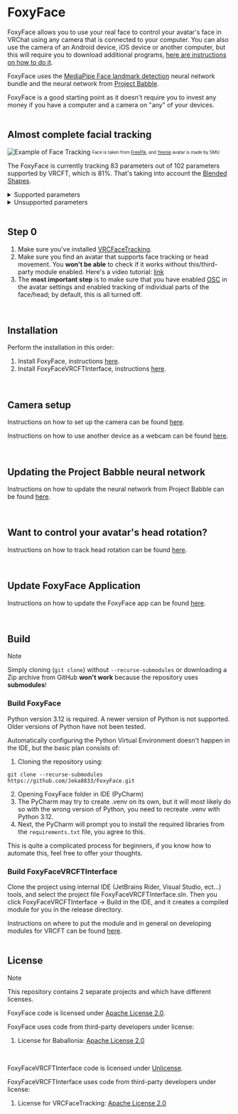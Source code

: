 # FoxyFace

FoxyFace allows you to use your real face to control your avatar's face in VRChat using any camera that is connected to your computer. You can also use the camera of an Android device, iOS device or another computer, but this will require you to download additional programs, [here are instructions on how to do it](https://github.com/Jeka8833/FoxyFace/wiki/Using-another-device-as-a-camera).

FoxyFace uses the [MediaPipe Face landmark detection](https://ai.google.dev/edge/mediapipe/solutions/vision/face_landmarker) neural network bundle and the neural network from [Project Babble](https://github.com/Project-Babble).

FoxyFace is a good starting point as it doesn't require you to invest any money if you have a computer and a camera on "any" of your devices.
<br/><br/>

## Almost complete facial tracking

![Example of Face Tracking](https://raw.githubusercontent.com/wiki/Jeka8833/FoxyFace/images/MainPage/Example.png)
<sub><sup>Face is taken from [FreePik](https://www.freepik.com/free-photo/medium-shot-woman-sticking-out-tongue_38162313.htm#fromView=keyword&amp;page=1&amp;position=45&amp;uuid=48e0b063-562f-4793-988c-3fb80cd0ca43&amp;query=Tongue+Out+Face), and [Yeenie](https://yoursmu.gumroad.com/l/yeenie) avatar is made by SMU</sup></sub>

The FoxyFace is currently tracking 83 parameters out of 102 parameters supported by VRCFT, which is 81%. That's taking into account the [Blended Shapes](https://docs.vrcft.io/docs/tutorial-avatars/tutorial-avatars-extras/unified-blendshapes).

<details>
  <summary>Supported parameters</summary>
  <br/>
  BrowInnerUpLeft, BrowInnerUpRight, BrowLowererLeft, BrowLowererRight, BrowOuterUpLeft, BrowOuterUpRight, BrowPinchLeft, BrowPinchRight, CheekPuffLeft, CheekPuffRight, CheekSquintLeft, CheekSquintRight, CheekSuckLeft, CheekSuckRight, EyeOpennessLeft, EyeOpennessRight, EyeSquintLeft, EyeSquintRight, EyeWideLeft, EyeWideRight, EyeXLeft, EyeXRight, EyeYLeft, EyeYRight, HeadPitch, HeadRoll, HeadX, HeadY, HeadYaw, HeadZ, JawForward, JawLeft, JawOpen, JawRight, LipFunnelLowerLeft, LipFunnelLowerRight, LipFunnelUpperLeft, LipFunnelUpperRight, LipPuckerLowerLeft, LipPuckerLowerRight, LipPuckerUpperLeft, LipPuckerUpperRight, LipSuckLowerLeft, LipSuckLowerRight, LipSuckUpperLeft, LipSuckUpperRight, MouthClosed, MouthCornerPullLeft, MouthCornerPullRight, MouthCornerSlantLeft, MouthCornerSlantRight, MouthDimpleLeft, MouthDimpleRight, MouthFrownLeft, MouthFrownRight, MouthLowerDownLeft, MouthLowerDownRight, MouthLowerLeft, MouthLowerRight, MouthPressLeft, MouthPressRight, MouthRaiserLower, MouthRaiserUpper, MouthStretchLeft, MouthStretchRight, MouthUpperLeft, MouthUpperRight, MouthUpperUpLeft, MouthUpperUpRight, NoseSneerLeft, NoseSneerRight, TongueBendDown, TongueCurlUp, TongueDown, TongueFlat, TongueLeft, TongueOut, TongueRight, TongueRoll, TongueSquish, TongueTwistLeft, TongueTwistRight, TongueUp
</details>

<details>
  <summary>Unsupported parameters</summary>
  <br/>
EyePupilDiameterMMLeft, EyePupilDiameterMMRight, JawBackward, JawClench, JawMandibleRaise, LipSuckCornerLeft, LipSuckCornerRight, MouthTightenerLeft, MouthTightenerRight, MouthUpperDeepenLeft, MouthUpperDeepenRight, NasalConstrictLeft, NasalConstrictRight, NasalDilationLeft, NasalDilationRight, NeckFlexLeft, NeckFlexRight, SoftPalateClose, ThroatSwallow
</details><br/>

## Step 0

1. Make sure you've installed [VRCFaceTracking](https://docs.vrcft.io).
2. Make sure you find an avatar that supports face tracking or head movement. You **won't be able** to check if it works without this/third-party module enabled. Here's a video tutorial: [link](https://youtu.be/aitYy5H9YTM)
3. The **most important step** is to make sure that you have enabled [OSC](https://docs.vrcft.io/docs/intro/getting-started#3%EF%B8%8F-enable-osc-in-vrchat) in the avatar settings and enabled tracking of individual parts of the face/head; by default, this is all turned off.
<br/>

## Installation

Perform the installation in this order:
1. Install FoxyFace, instructions [here](https://github.com/Jeka8833/FoxyFace/wiki/Install-FoxyFace).
2. Install FoxyFaceVRCFTInterface, instructions [here](https://github.com/Jeka8833/FoxyFace/wiki/Install-Module).
<br/>

## Camera setup

Instructions on how to set up the camera can be found [here](https://github.com/Jeka8833/FoxyFace/wiki/Camera-Settings).

Instructions on how to use another device as a webcam can be found [here](https://github.com/Jeka8833/FoxyFace/wiki/Using-another-device-as-a-camera).

<br/>

## Updating the Project Babble neural network

Instructions on how to update the neural network from Project Babble can be found [here](https://github.com/Jeka8833/FoxyFace/wiki/Update-Babble-Model).

<br/>

## Want to control your avatar's head rotation?

Instructions on how to track head rotation can be found [here](https://github.com/Jeka8833/FoxyFace/wiki/Head-Rotation).

<br/>

## Update FoxyFace Application

Instructions on how to update the FoxyFace app can be found [here](https://github.com/Jeka8833/FoxyFace/wiki/Update-FoxyFace).

<br/>

## Build

> [!NOTE]
> Simply cloning (`git clone`) without `--recurse-submodules` or downloading a Zip archive from GitHub **won't work** because the repository uses **submodules**!

### Build FoxyFace

Python version 3.12 is required. A newer version of Python is not supported. Older versions of Python have not been tested.

Automatically configuring the Python Virtual Environment doesn't happen in the IDE, but the basic plan consists of:
1. Cloning the repository using:
```
git clone --recurse-submodules https://github.com/Jeka8833/FoxyFace.git
```
2. Opening FoxyFace folder in IDE (PyCharm)
3. The PyCharm may try to create .venv on its own, but it will most likely do so with the wrong version of Python, you need to recreate .venv with Python 3.12.
4. Next, the PyCharm will prompt you to install the required libraries from the `requirements.txt` file, you agree to this.

This is quite a complicated process for beginners, if you know how to automate this, feel free to offer your thoughts.
<br/>

### Build FoxyFaceVRCFTInterface

Clone the project using internal IDE (JetBrains Rider, Visual Studio, ect...) tools, and select the project file FoxyFaceVRCFTInterface.sln. Then you click FoxyFaceVRCFTInterface -> Build in the IDE, and it creates a compiled module for you in the release directory.

Instructions on where to put the module and in general on developing modules for VRCFT can be found [here](https://docs.vrcft.io/docs/vrcft-software/vrcft-sdk/tracking-module).
<br/><br/>

## License

> [!NOTE]
> This repository contains 2 separate projects and which have different licenses.

FoxyFace code is licensed under [Apache License 2.0](https://github.com/Jeka8833/FoxyFace/blob/main/FoxyFace/LICENSE).

FoxyFace uses code from third-party developers under license:
1. License for Baballonia: [Apache License 2.0](https://github.com/Jeka8833/Baballonia-Copy/blob/main/LICENSE)
<br/>

FoxyFaceVRCFTInterface code is licensed under [Unlicense](https://github.com/Jeka8833/FoxyFace/blob/main/FoxyFaceVRCFTInterface/UNLICENSE).

FoxyFaceVRCFTInterface uses code from third-party developers under license:
1. License for VRCFaceTracking: [Apache License 2.0](https://github.com/benaclejames/VRCFaceTracking/blob/master/LICENSE)
